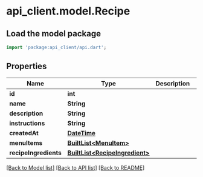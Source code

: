 # api_client.model.Recipe

## Load the model package
```dart
import 'package:api_client/api.dart';
```

## Properties
Name | Type | Description | Notes
------------ | ------------- | ------------- | -------------
**id** | **int** |  | [optional] 
**name** | **String** |  | [optional] 
**description** | **String** |  | [optional] 
**instructions** | **String** |  | [optional] 
**createdAt** | [**DateTime**](DateTime.md) |  | [optional] 
**menuItems** | [**BuiltList&lt;MenuItem&gt;**](MenuItem.md) |  | [optional] 
**recipeIngredients** | [**BuiltList&lt;RecipeIngredient&gt;**](RecipeIngredient.md) |  | [optional] 

[[Back to Model list]](../README.md#documentation-for-models) [[Back to API list]](../README.md#documentation-for-api-endpoints) [[Back to README]](../README.md)


